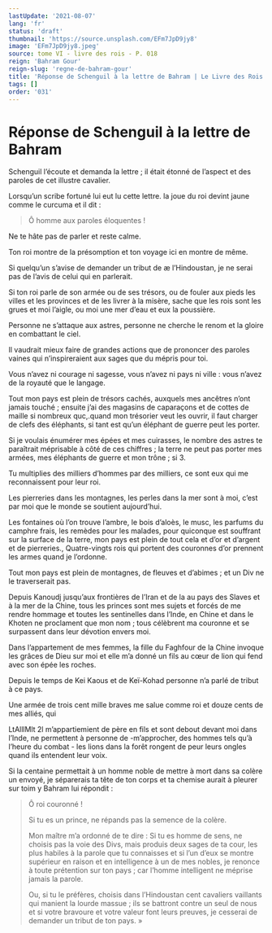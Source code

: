 ```yaml
---
lastUpdate: '2021-08-07'
lang: 'fr'
status: 'draft'
thumbnail: 'https://source.unsplash.com/EFm7JpD9jy8'
image: 'EFm7JpD9jy8.jpeg'
source: tome VI - livre des rois - P. 018
reign: 'Bahram Gour'
reign-slug: 'regne-de-bahram-gour'
title: 'Réponse de Schenguil à la lettre de Bahram | Le Livre des Rois | Shâhnâmeh'
tags: []
order: '031'
---
```


<!-- LTeX: language=fr -->

# Réponse de Schenguil à la lettre de Bahram

Schenguil l’écoute et demanda la lettre ; il était étonné de l’aspect et des paroles de cet illustre cavalier.

Lorsqu’un scribe fortuné lui eut lu cette lettre. la joue du roi devint jaune comme le curcuma et il dit :

> Ô homme aux paroles éloquentes !

Ne te hâte pas de parler et reste calme.

Ton roi montre de la présomption et ton voyage ici en montre de même.

Si quelqu’un s’avise de demander un tribut de
æ l’Hindoustan, je ne serai pas de l’avis de celui qui en parlerait.

Si ton roi parle de son armée ou de ses trésors, ou de fouler aux pieds les villes et les provinces et de les livrer à la misère, sache que les rois sont les grues et moi l’aigle, ou moi une mer d’eau et eux la poussière.

Personne ne s’attaque aux astres, personne ne cherche le renom et la gloire en combattant le ciel.

Il vaudrait mieux faire de grandes actions que de prononcer des paroles vaines qui n’inspireraient aux sages que du mépris pour toi.

Vous n’avez ni courage ni sagesse, vous n’avez ni pays ni ville : vous n’avez de la royauté que le langage.

Tout mon pays est plein de trésors cachés, auxquels mes ancêtres n’ont jamais touché ; ensuite j’ai des magasins de caparaçons et de cottes de maille si nombreux quc,.quand mon trésorier veut les ouvrir, il faut charger de clefs des éléphants, si tant est qu’un éléphant de guerre peut les porter.

Si je voulais énumérer mes épées et mes cuirasses, le nombre des astres te paraîtrait méprisable à côté de ces chiffres ; la terre ne peut pas porter mes armées, mes éléphants de guerre et mon trône ; si 3.

Tu multiplies des milliers d’hommes par des milliers, ce sont eux qui me reconnaissent pour leur roi.

Les pierreries dans les montagnes, les perles dans la mer sont à moi, c’est par moi que le monde se soutient aujourd’hui.

Les fontaines où l’on trouve l’ambre, le bois d’aloès, le musc, les parfums du camphre frais, les remèdes pour les malades, pour quiconque est souffrant sur la surface de la terre, mon pays est plein de tout cela et d’or et d’argent et de pierreries., Quatre-vingts rois qui portent des couronnes d’or prennent les armes quand je l’ordonne.

Tout mon pays est plein de montagnes, de fleuves et d’abimes ; et un Div ne le traverserait pas.

Depuis Kanoudj jusqu’aux frontières de l’Iran et de la au pays des Slaves et à la mer de la Chine, tous les princes sont mes sujets et forcés de me rendre hommage et toutes les sentinelles dans l’Inde, en Chine et dans le Khoten ne proclament que mon nom ; tous célèbrent ma couronne et se surpassent dans leur dévotion envers moi.

Dans l’appartement de mes femmes, la fille du Faghfour de la Chine invoque les grâces de Dieu sur moi et elle m’a donné un fils au cœur de lion qui fend avec son épée les roches.

Depuis le temps de Kei Kaous et de Keï-Kohad personne n’a parlé de tribut à ce pays.

Une armée de trois cent mille braves me salue comme roi et douze cents de mes alliés, qui

LtAlllMlt 2l m’appartiemient de père en fils et sont debout devant moi dans l’Inde, ne permettent à personne de -m’approcher, des hommes tels qu’à l’heure du combat -
les lions dans la forêt rongent de peur leurs ongles quand ils entendent leur voix.

Si la centaine permettait à un homme noble de mettre à mort dans sa colère un envoyé, je séparerais ta tête de ton corps et ta chemise aurait à pleurer sur toim y Bahram lui répondit :

> Ô roi couronné !
>
> Si tu es un prince, ne répands pas la semence de la colère.
>
> Mon maître m’a ordonné de te dire : Si tu es homme de sens, ne choisis pas la voie des Divs, mais produis deux sages de ta cour, les plus habiles à la parole que tu connaisses et si l’un d’eux se montre supérieur en raison et en intelligence à un de mes nobles, je renonce à toute prétention sur ton pays ; car l’homme intelligent ne méprise jamais la parole.
>
> Ou, si tu le préfères, choisis dans l’Hindoustan cent cavaliers vaillants qui manient la lourde massue ; ils se battront contre un seul de nous et si votre bravoure et votre valeur font leurs preuves, je cesserai de demander un tribut de ton pays. »
